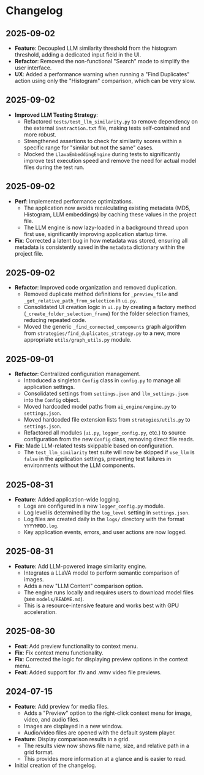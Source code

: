 # Changelog

## 2025-09-02
- **Feature**: Decoupled LLM similarity threshold from the histogram threshold, adding a dedicated input field in the UI.
- **Refactor**: Removed the non-functional "Search" mode to simplify the user interface.
- **UX**: Added a performance warning when running a "Find Duplicates" action using only the "Histogram" comparison, which can be very slow.

## 2025-09-02

-   **Improved LLM Testing Strategy**:
    -   Refactored `tests/test_llm_similarity.py` to remove dependency on the external `instraction.txt` file, making tests self-contained and more robust.
    -   Strengthened assertions to check for similarity scores within a specific range for "similar but not the same" cases.
    -   Mocked the `LlavaEmbeddingEngine` during tests to significantly improve test execution speed and remove the need for actual model files during the test run.

## 2025-09-02

- **Perf**: Implemented performance optimizations.
  - The application now avoids recalculating existing metadata (MD5, Histogram, LLM embeddings) by caching these values in the project file.
  - The LLM engine is now lazy-loaded in a background thread upon first use, significantly improving application startup time.
- **Fix**: Corrected a latent bug in how metadata was stored, ensuring all metadata is consistently saved in the `metadata` dictionary within the project file.

## 2025-09-02

- **Refactor**: Improved code organization and removed duplication.
  - Removed duplicate method definitions for `_preview_file` and `_get_relative_path_from_selection` in `ui.py`.
  - Consolidated UI creation logic in `ui.py` by creating a factory method (`_create_folder_selection_frame`) for the folder selection frames, reducing repeated code.
  - Moved the generic `_find_connected_components` graph algorithm from `strategies/find_duplicates_strategy.py` to a new, more appropriate `utils/graph_utils.py` module.

## 2025-09-01

- **Refactor**: Centralized configuration management.
  - Introduced a singleton `Config` class in `config.py` to manage all application settings.
  - Consolidated settings from `settings.json` and `llm_settings.json` into the `Config` object.
  - Moved hardcoded model paths from `ai_engine/engine.py` to `settings.json`.
  - Moved hardcoded file extension lists from `strategies/utils.py` to `settings.json`.
  - Refactored all modules (`ui.py`, `logger_config.py`, etc.) to source configuration from the new `Config` class, removing direct file reads.
- **Fix**: Made LLM-related tests skippable based on configuration.
  - The `test_llm_similarity` test suite will now be skipped if `use_llm` is `false` in the application settings, preventing test failures in environments without the LLM components.

## 2025-08-31

- **Feature**: Added application-wide logging.
  - Logs are configured in a new `logger_config.py` module.
  - Log level is determined by the `log_level` setting in `settings.json`.
  - Log files are created daily in the `logs/` directory with the format `YYYYMMDD.log`.
  - Key application events, errors, and user actions are now logged.

## 2025-08-31

- **Feature**: Add LLM-powered image similarity engine.
  - Integrates a LLaVA model to perform semantic comparison of images.
  - Adds a new "LLM Content" comparison option.
  - The engine runs locally and requires users to download model files (see `models/README.md`).
  - This is a resource-intensive feature and works best with GPU acceleration.


## 2025-08-30

- **Feat**: Add preview functionality to context menu.
- **Fix**: Fix context menu functionality.
- **Fix**: Corrected the logic for displaying preview options in the context menu.
- **Feat**: Added support for .flv and .wmv video file previews.

## 2024-07-15
- **Feature**: Add preview for media files.
  - Adds a "Preview" option to the right-click context menu for image, video, and audio files.
  - Images are displayed in a new window.
  - Audio/video files are opened with the default system player.
- **Feature**: Display comparison results in a grid.
  - The results view now shows file name, size, and relative path in a grid format.
  - This provides more information at a glance and is easier to read.
- Initial creation of the changelog.